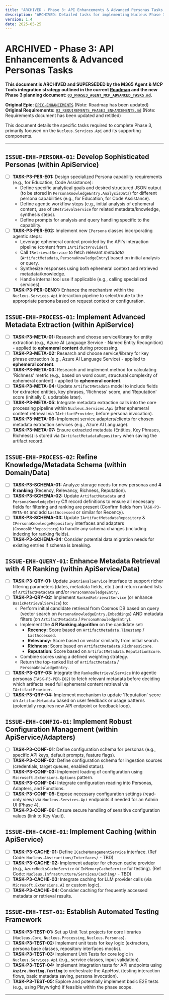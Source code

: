 ```yaml
---
title: "ARCHIVED - Phase 3: API Enhancements & Advanced Personas Tasks (Superseded by M365 Agent & MCP Tools Integration)"
description: "ARCHIVED: Detailed tasks for implementing Nucleus Phase 3 enhancements, focusing on sophisticated personas, advanced metadata extraction, 4 R ranking, caching, and configuration. This phase is superseded by the M365 Agent and MCP Tools integration strategy."
version: 1.4
date: 2025-05-25
---
```


# ARCHIVED - Phase 3: API Enhancements & Advanced Personas Tasks

**This document is ARCHIVED and SUPERSEDED by the M365 Agent & MCP Tools integration strategy outlined in the current [Roadmap](./00_ROADMAP.md) and the new Phase 3 planning document: [`03_PHASE3_AGENT_MCP_ADVANCED_TASKS.md`](./03_PHASE3_AGENT_MCP_ADVANCED_TASKS.md).**

**Original Epic:** [`EPIC-ENHANCEMENTS`](./00_ROADMAP.md#phase-3-enhancements--sophistication) (Note: Roadmap has been updated)
**Original Requirements:** [`03_REQUIREMENTS_PHASE3_ENHANCEMENTS.md`](../Requirements/03_REQUIREMENTS_PHASE3_ENHANCEMENTS.md) (Note: Requirements document has been updated and retitled)

This document details the specific tasks required to complete Phase 3, primarily focused on the `Nucleus.Services.Api` and its supporting components.

---

## `ISSUE-ENH-PERSONA-01`: Develop Sophisticated Personas (within ApiService)

*   [ ] **TASK-P3-PER-E01:** Design specialized Persona capability requirements (e.g., for Education, Code Assistance):
    *   Define specific analytical goals and desired structured JSON output (to be stored in `PersonaKnowledgeEntry.AnalysisData`) for different persona capabilities (e.g., for Education, for Code Assistance).
    *   Define agentic workflow steps (e.g., initial analysis of ephemeral content, use of `IRetrievalService` for related metadata/knowledge, synthesis steps).
    *   Define prompts for analysis and query handling specific to the capability.
*   [ ] **TASK-P3-PER-E02:** Implement new `IPersona` classes incorporating agentic steps:
    *   Leverage ephemeral context provided by the API's interaction pipeline (content from `IArtifactProvider`).
    *   Call `IRetrievalService` to fetch relevant *metadata* (`ArtifactMetadata`, `PersonaKnowledgeEntry`) based on initial analysis or query.
    *   Synthesize responses using both ephemeral context and retrieved metadata/knowledge.
    *   Handle internal tool use if applicable (e.g., calling specialized services).
*   [ ] **TASK-P3-PER-GEN01:** Enhance the mechanism within the `Nucleus.Services.Api` interaction pipeline to select/route to the appropriate persona based on request context or configuration.

## `ISSUE-ENH-PROCESS-01`: Implement Advanced Metadata Extraction (within ApiService)

*   [ ] **TASK-P3-META-01:** Research and choose service/library for entity extraction (e.g., Azure AI Language Service - Named Entity Recognition) - applied to **ephemeral content** during processing.
*   [ ] **TASK-P3-META-02:** Research and choose service/library for key phrase extraction (e.g., Azure AI Language Service) - applied to **ephemeral content**.
*   [ ] **TASK-P3-META-03:** Research and implement method for calculating 'Richness' metric (e.g., based on word count, structural complexity of ephemeral content) - applied to **ephemeral content**.
*   [ ] **TASK-P3-META-04:** Update `ArtifactMetadata` model to include fields for extracted entities, key phrases, 'Richness' score, and 'Reputation' score (initially 0, updatable later).
*   [ ] **TASK-P3-META-05:** Integrate metadata extraction calls into the core processing pipeline within `Nucleus.Services.Api` (after ephemeral content retrieval via `IArtifactProvider`, before persona invocation).
*   [ ] **TASK-P3-META-06:** Implement service adapters/clients for chosen metadata extraction services (e.g., Azure AI Language).
*   [ ] **TASK-P3-META-07:** Ensure extracted metadata (Entities, Key Phrases, Richness) is stored via `IArtifactMetadataRepository` when saving the artifact record.

## `ISSUE-ENH-PROCESS-02`: Refine Knowledge/Metadata Schema (within Domain/Data)

*   [ ] **TASK-P3-SCHEMA-01:** Analyze storage needs for new personas and **4 R ranking** (Recency, Relevancy, Richness, Reputation).
*   [ ] **TASK-P3-SCHEMA-02:** Update `ArtifactMetadata` and `PersonaKnowledgeEntry` C# record definitions to ensure all necessary fields for filtering and ranking are present (Confirm fields from `TASK-P3-META-04` and add `LastAccessed` or similar for Recency).
*   [ ] **TASK-P3-SCHEMA-03:** Update `IArtifactMetadataRepository` & `IPersonaKnowledgeRepository` interfaces and adapters (`CosmosDb*Repository`) to handle any schema changes (including indexing for ranking fields).
*   [ ] **TASK-P3-SCHEMA-04:** Consider potential data migration needs for existing entries if schema is breaking.

## `ISSUE-ENH-QUERY-01`: Enhance **Metadata** Retrieval with 4 R Ranking (within ApiService/Data)

*   [ ] **TASK-P3-QRY-01:** Update `IRetrievalService` interface to support richer filtering parameters (dates, metadata fields, etc.) and return ranked lists of `ArtifactMetadata` and/or `PersonaKnowledgeEntry`.
*   [ ] **TASK-P3-QRY-02:** Implement `RankedRetrievalService` (or enhance `BasicRetrievalService`) to:
    *   Perform initial candidate retrieval from Cosmos DB based on query (vector search on `PersonaKnowledgeEntry.Embeddings`) AND metadata filters (on `ArtifactMetadata` / `PersonaKnowledgeEntry`).
    *   Implement the **4 R Ranking algorithm** on the candidate set:
        *   **Recency:** Score based on `ArtifactMetadata.Timestamp` / `LastAccessed`.
        *   **Relevancy:** Score based on vector similarity from initial search.
        *   **Richness:** Score based on `ArtifactMetadata.RichnessScore`.
        *   **Reputation:** Score based on `ArtifactMetadata.ReputationScore`.
    *   Combine scores using a defined weighting strategy.
    *   Return the top-ranked list of `ArtifactMetadata` / `PersonaKnowledgeEntry`.
*   [ ] **TASK-P3-QRY-03:** Integrate the `RankedRetrievalService` into agentic personas (`TASK-P3-PER-E02`) to fetch relevant metadata before deciding which artifacts need full ephemeral content retrieval via `IArtifactProvider`.
*   [ ] **TASK-P3-QRY-04:** Implement mechanism to update 'Reputation' score on `ArtifactMetadata` based on user feedback or usage patterns (potentially requires new API endpoint or feedback loop).

## `ISSUE-ENH-CONFIG-01`: Implement Robust Configuration Management (within ApiService/Adapters)

*   [ ] **TASK-P3-CONF-01:** Define configuration schema for personas (e.g., specific API keys, default prompts, feature flags).
*   [ ] **TASK-P3-CONF-02:** Define configuration schema for ingestion sources (credentials, target queues, enabled status).
*   [ ] **TASK-P3-CONF-03:** Implement loading of configuration using `Microsoft.Extensions.Options` pattern.
*   [ ] **TASK-P3-CONF-04:** Integrate configuration reading into Personas, Adapters, and Functions.
*   [ ] **TASK-P3-CONF-05:** Expose necessary configuration settings (read-only view) via `Nucleus.Services.Api` endpoints if needed for an Admin UI (Phase 4).
*   [ ] **TASK-P3-CONF-06:** Ensure secure handling of sensitive configuration values (link to Key Vault).

## `ISSUE-ENH-CACHE-01`: Implement Caching (within ApiService)

*   [ ] **TASK-P3-CACHE-01:** Define `ICacheManagementService` interface. (Ref Code: `Nucleus.Abstractions/Interfaces/` - TBD)
*   [ ] **TASK-P3-CACHE-02:** Implement adapter for chosen cache provider (e.g., `AzureRedisCacheService` or `InMemoryCacheService` for testing). (Ref Code: `Nucleus.Infrastructure/Services/Caching/` - TBD)
*   [ ] **TASK-P3-CACHE-03:** Integrate caching for LLM provider calls (via `Microsoft.Extensions.AI` or custom logic).
*   [ ] **TASK-P3-CACHE-04:** Consider caching for frequently accessed metadata or retrieval results.

## `ISSUE-ENH-TEST-01`: Establish Automated Testing Framework

*   [ ] **TASK-P3-TEST-01:** Set up Unit Test projects for core libraries (`Nucleus.Core`, `Nucleus.Processing`, `Nucleus.Personas`).
*   [ ] **TASK-P3-TEST-02:** Implement unit tests for key logic (extractors, persona base classes, repository interfaces mocks).
*   [ ] **TASK-P3-TEST-03:** Implement Unit Tests for core logic in `Nucleus.Services.Api` (e.g., service classes, input validation).
*   [ ] **TASK-P3-TEST-04:** Implement integration tests for API endpoints using **`Aspire.Hosting.Testing`** to orchestrate the AppHost (testing interaction flows, basic metadata saving, persona invocation).
*   [ ] **TASK-P3-TEST-05:** Explore and potentially implement basic E2E tests (e.g., using Playwright) if feasible within the phase scope.

---

